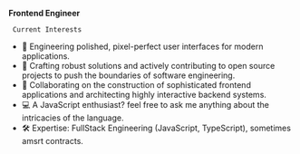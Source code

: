 

**Frontend Engineer**
     
     Current Interests
- 🚀 Engineering polished, pixel-perfect user interfaces for modern applications.
- 🌱 Crafting robust solutions and actively contributing to open source projects to push the boundaries of software engineering.
- 👯 Collaborating on the construction of sophisticated frontend applications and architecting highly interactive backend systems.
- 💻 A JavaScript enthusiast? feel free to ask me anything about the intricacies of the language.
- 🛠️ Expertise: FullStack Engineering (JavaScript, TypeScript), sometimes amsrt contracts.
